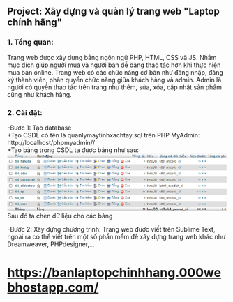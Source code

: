 ## Project: Xây dựng và quản lý trang web "Laptop chính hãng"
### 1. Tổng quan: 
Trang web được xây dựng bằng ngôn  ngữ PHP, HTML, CSS và JS. Nhằm mục đích giúp người mua và người bán dễ dàng thao tác hơn khi thực hiện mua bán online. 
Trang web có các chức năng cơ bản như đăng nhập, đăng ký thành viên, phân quyền chức năng giữa khách hàng và admin. Admin là người có quyền thao tác trên trang như thêm, sửa, xóa, cập nhật sản phẩm cũng như khách hàng. 
### 2. Cài đặt:
-Bước 1: Tạo database 
       <br>
       +Tạo CSDL có tên là quanlymaytinhxachtay.sql trên PHP MyAdmin: http://localhost/phpmyadmin// 
       <br>
       +Tạo bảng trong CSDL ta được bảng như sau:
       <br>
       <img src="upload/imgwb/csdl.png">
       <br>
       Sau đó ta chèn dữ liệu cho các bảng
       
-Bước 2: Xây dựng chương trình: Trang web được viết trên Sublime Text, ngoài ra có thể viết trên một số phần mềm để xây dựng trang web khác như Dreamweaver, PHPdesigner,...

# https://banlaptopchinhhang.000webhostapp.com/

